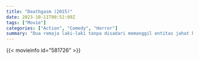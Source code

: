```yaml
---
title: "Deathgasm (2015)"
date: 2023-10-11T00:52:09Z
tags: ["Movie"]
categories: ["Action", "Comedy", "Horror"]
summary: "Dua remaja laki-laki tanpa disadari memanggil entitas jahat kuno yang dikenal sebagai Si Buta dengan mempelajari ilmu hitam sambil mencoba melarikan diri dari kehidupan duniawi mereka."
---
```


  <mux-player stream-type="on-demand"
  src="https://kp3d-my.sharepoint.com/personal/ryoo_kp3d_onmicrosoft_com/_layouts/15/download.aspx?share=EX3jEKHC_6dFmxSZ83Vbd-0B1gwu8MWoSjBkNZjGgq4UOQ" metadata-video-title="Deathgasm (2015)" prefer-playback="mse" controls>
 
  </mux-player>
  

{{< movieinfo id="581726" >}}

  <script src="https://cdn.jsdelivr.net/npm/@mux/mux-player"></script>
  
   <script type="application/ld+json">
 {
  "@context": "https://schema.org/",
  "@type": "VideoObject",
  "name": "Deathgasm",
  "contentUrl": "https://stream.mux.com/bdq6OfeolmOIk0202iM1pCaqQlNCRks00Hr9GOaYkYNzn00.m3u8",
  "thumbnailUrl": "https://www.themoviedb.org/t/p/original/vctl53S6HiQj8Q56uTzLaHMLqVM.jpg?width=314&fit_mode=preserve&time=25",
  "uploadDate": "2023-10-11T00:52:09Z",
}

</script>